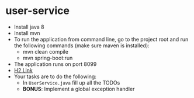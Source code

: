 # user-service

- Install java 8
- Install mvn
- To run the application from command line, go to the project root and run the following commands (make sure maven is installed):
    - mvn clean compile
    - mvn spring-boot:run
- The application runs on port 8099  
- [H2 Link](http://localhost:8099/h2-console)
- Your tasks are to do the following:
  - In `UserService.java` fill up all the TODOs
  - __BONUS__: Implement a global exception handler 
